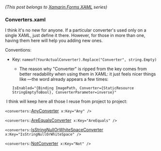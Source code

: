 *(This post belongs to [Xamarin.Forms XAML](?i=xf-xaml) series)*

### Converters.xaml

I think it's no new for anyone. If a particular converter's used only on a single XAML, just define it there. However, for those in more than one, having them here will help you adding new ones.

Conventions:

- Key: `nameof(YourActualConverter).Replace("Converter", string.Empty)`

  - The reason why "Converter" is ripped from the key comes from better readability when using them in XAML: it just feels nicer things like —the word already appears a few times:

  `IsEnabled="{Binding ImagePath, Converter={StaticResource StringEmptyToBool}, ConverterParameter=inverse}"`

​    I think will keep here all those I reuse from project to project:    

`<converters:`[AnyConverter](https://github.com/MarcosCobena/XamarinCrumbs/blob/master/XamarinCrumbs/XamarinForms/Converters/AnyConverter.cs)` x:Key="Any" />`

`<converters:`[AreEqualsConverter](https://github.com/MarcosCobena/XamarinCrumbs/blob/master/XamarinCrumbs/XamarinForms/Converters/AreEqualsConverter.cs)` x:Key="AreEquals" />`

`<converters:`[IsStringNullOrWhiteSpaceConverter](https://github.com/MarcosCobena/XamarinCrumbs/blob/master/XamarinCrumbs/XamarinForms/Converters/IsStringNullOrWhiteSpaceConverter.cs)` x:Key="IsStringNullOrWhiteSpace" />`

`<converters:`[NotConverter](https://github.com/MarcosCobena/XamarinCrumbs/blob/master/XamarinCrumbs/XamarinForms/Converters/NotConverter.cs)` x:Key="Not" />`

